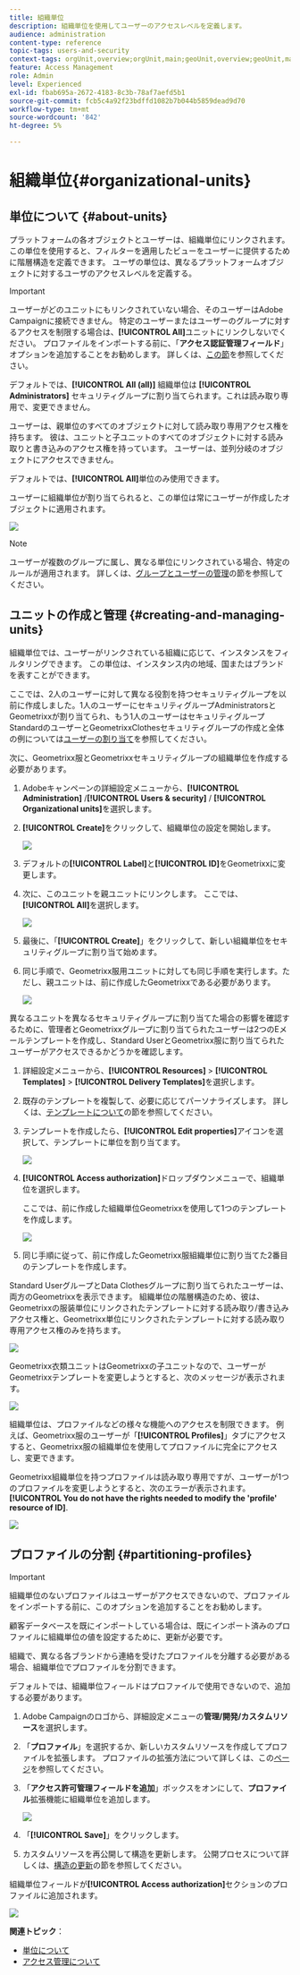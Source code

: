 ```yaml
---
title: 組織単位
description: 組織単位を使用してユーザーのアクセスレベルを定義します。
audience: administration
content-type: reference
topic-tags: users-and-security
context-tags: orgUnit,overview;orgUnit,main;geoUnit,overview;geoUnit,main
feature: Access Management
role: Admin
level: Experienced
exl-id: fbab695a-2672-4183-8c3b-78af7aefd5b1
source-git-commit: fcb5c4a92f23bdffd1082b7b044b5859dead9d70
workflow-type: tm+mt
source-wordcount: '842'
ht-degree: 5%

---
```


# 組織単位{#organizational-units}

## 単位について {#about-units}

プラットフォームの各オブジェクトとユーザーは、組織単位にリンクされます。 この単位を使用すると、フィルターを適用したビューをユーザーに提供するために階層構造を定義できます。 ユーザの単位は、異なるプラットフォームオブジェクトに対するユーザのアクセスレベルを定義する。

>[!IMPORTANT]
>
>ユーザーがどのユニットにもリンクされていない場合、そのユーザーはAdobe Campaignに接続できません。 特定のユーザーまたはユーザーのグループに対するアクセスを制限する場合は、**[!UICONTROL All]**&#x200B;ユニットにリンクしないでください。 プロファイルをインポートする前に、「**アクセス認証管理フィールド**」オプションを追加することをお勧めします。 詳しくは、[この節](../../administration/using/organizational-units.md#partitioning-profiles)を参照してください。
>
>デフォルトでは、**[!UICONTROL All (all)]** 組織単位は **[!UICONTROL Administrators]** セキュリティグループに割り当てられます。これは読み取り専用で、変更できません。

ユーザーは、親単位のすべてのオブジェクトに対して読み取り専用アクセス権を持ちます。 彼は、ユニットと子ユニットのすべてのオブジェクトに対する読み取りと書き込みのアクセス権を持っています。 ユーザーは、並列分岐のオブジェクトにアクセスできません。

デフォルトでは、**[!UICONTROL All]**&#x200B;単位のみ使用できます。

ユーザーに組織単位が割り当てられると、この単位は常にユーザーが作成したオブジェクトに適用されます。

![](assets/user_management_2.png)

>[!NOTE]
>
>ユーザーが複数のグループに属し、異なる単位にリンクされている場合、特定のルールが適用されます。 詳しくは、[グループとユーザーの管理](../../administration/using/managing-groups-and-users.md)の節を参照してください。

## ユニットの作成と管理 {#creating-and-managing-units}

組織単位では、ユーザーがリンクされている組織に応じて、インスタンスをフィルタリングできます。 この単位は、インスタンス内の地域、国またはブランドを表すことができます。

ここでは、2人のユーザーに対して異なる役割を持つセキュリティグループを以前に作成しました。1人のユーザーにセキュリティグループAdministratorsとGeometrixxが割り当てられ、もう1人のユーザーはセキュリティグループStandardのユーザーとGeometrixxClothesセキュリティグループの作成と全体の例については[ユーザーの割り当て](../../administration/using/managing-groups-and-users.md#creating-a-security-group-and-assigning-users)を参照してください。

次に、Geometrixx服とGeometrixxセキュリティグループの組織単位を作成する必要があります。

1. Adobeキャンペーンの詳細設定メニューから、**[!UICONTROL Administration]** /**[!UICONTROL Users & security]** / **[!UICONTROL Organizational units]**&#x200B;を選択します。
1. **[!UICONTROL Create]**&#x200B;をクリックして、組織単位の設定を開始します。

   ![](assets/manage_units_1.png)

1. デフォルトの&#x200B;**[!UICONTROL Label]**&#x200B;と&#x200B;**[!UICONTROL ID]**&#x200B;をGeometrixxに変更します。
1. 次に、このユニットを親ユニットにリンクします。 ここでは、**[!UICONTROL All]**&#x200B;を選択します。

   ![](assets/manage_units_2.png)

1. 最後に、「**[!UICONTROL Create]**」をクリックして、新しい組織単位をセキュリティグループに割り当て始めます。
1. 同じ手順で、Geometrixx服用ユニットに対しても同じ手順を実行します。ただし、親ユニットは、前に作成したGeometrixxである必要があります。

   ![](assets/manage_units_3.png)

異なるユニットを異なるセキュリティグループに割り当てた場合の影響を確認するために、管理者とGeometrixxグループに割り当てられたユーザーは2つのEメールテンプレートを作成し、Standard UserとGeometrixx服に割り当てられたユーザーがアクセスできるかどうかを確認します。

1. 詳細設定メニューから、**[!UICONTROL Resources]** > **[!UICONTROL Templates]** > **[!UICONTROL Delivery Templates]**&#x200B;を選択します。
1. 既存のテンプレートを複製して、必要に応じてパーソナライズします。 詳しくは、[テンプレートについて](../../start/using/marketing-activity-templates.md)の節を参照してください。
1. テンプレートを作成したら、**[!UICONTROL Edit properties]**&#x200B;アイコンを選択して、テンプレートに単位を割り当てます。

   ![](assets/manage_units_6.png)

1. **[!UICONTROL Access authorization]**&#x200B;ドロップダウンメニューで、組織単位を選択します。

   ここでは、前に作成した組織単位Geometrixxを使用して1つのテンプレートを作成します。

   ![](assets/manage_units_5.png)

1. 同じ手順に従って、前に作成したGeometrixx服組織単位に割り当てた2番目のテンプレートを作成します。

Standard UserグループとData Clothesグループに割り当てられたユーザーは、両方のGeometrixxを表示できます。 組織単位の階層構造のため、彼は、Geometrixxの服装単位にリンクされたテンプレートに対する読み取り/書き込みアクセス権と、Geometrixx単位にリンクされたテンプレートに対する読み取り専用アクセス権のみを持ちます。

![](assets/manage_units_7.png)

Geometrixx衣類ユニットはGeometrixxの子ユニットなので、ユーザーがGeometrixxテンプレートを変更しようとすると、次のメッセージが表示されます。

![](assets/manage_units_8.png)

組織単位は、プロファイルなどの様々な機能へのアクセスを制限できます。 例えば、Geometrixx服のユーザーが「**[!UICONTROL Profiles]**」タブにアクセスすると、Geometrixx服の組織単位を使用してプロファイルに完全にアクセスし、変更できます。

Geometrixx組織単位を持つプロファイルは読み取り専用ですが、ユーザーが1つのプロファイルを変更しようとすると、次のエラーが表示されます。**[!UICONTROL You do not have the rights needed to modify the 'profile' resource of ID]**.

![](assets/manage_units_10.png)

## プロファイルの分割 {#partitioning-profiles}

>[!IMPORTANT]
>
>組織単位のないプロファイルはユーザーがアクセスできないので、プロファイルをインポートする前に、このオプションを追加することをお勧めします。
>
>顧客データベースを既にインポートしている場合は、既にインポート済みのプロファイルに組織単位の値を設定するために、更新が必要です。

組織で、異なる各ブランドから連絡を受けたプロファイルを分離する必要がある場合、組織単位でプロファイルを分割できます。

デフォルトでは、組織単位フィールドはプロファイルで使用できないので、追加する必要があります。

1. Adobe Campaignのロゴから、詳細設定メニューの&#x200B;**管理/開発/カスタムリソース**&#x200B;を選択します。
1. 「**プロファイル**」を選択するか、新しいカスタムリソースを作成してプロファイルを拡張します。 プロファイルの拡張方法について詳しくは、この[ページ](../../developing/using/extending-the-profile-resource-with-a-new-field.md#step-1--extend-the-profile-resource)を参照してください。
1. 「**アクセス許可管理フィールドを追加**」ボックスをオンにして、**プロファイル**&#x200B;拡張機能に組織単位を追加します。

   ![](assets/user_management_9.png)

1. 「**[!UICONTROL Save]**」をクリックします。
1. カスタムリソースを再公開して構造を更新します。 公開プロセスについて詳しくは、[構造の更新](../../developing/using/updating-the-database-structure.md)の節を参照してください。

組織単位フィールドが&#x200B;**[!UICONTROL Access authorization]**&#x200B;セクションのプロファイルに追加されます。

![](assets/user_management_10.png)

**関連トピック**：

* [単位について](../../administration/using/organizational-units.md#about-units)
* [アクセス管理について](../../administration/using/about-access-management.md)
